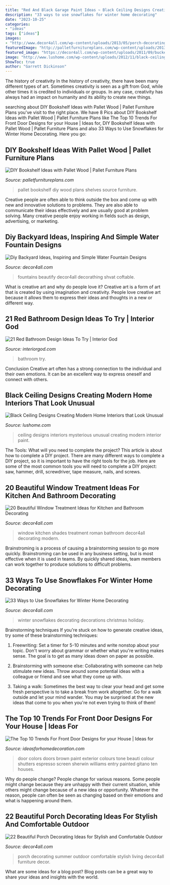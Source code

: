 ```yaml
---
title: "Red And Black Garage Paint Ideas ~ Black Ceiling Designs Creating Modern Home Interiors That Look Unusual"
description: "33 ways to use snowflakes for winter home decorating"
date: "2023-10-25"
categories:
- "ideas"
tags: ["ideas"]
images:
- "http://www.decor4all.com/wp-content/uploads/2013/05/porch-decorating-outdoor-furniture-summer-home-decor-17.jpg"
featuredImage: "http://palletfurnitureplans.com/wp-content/uploads/2013/09/pallet-bookshelf-8.jpg"
featured_image: "https://decor4all.com/wp-content/uploads/2011/09/bucket-water-fountain-creative-backyard-ideas.jpg"
image: "http://www.lushome.com/wp-content/uploads/2012/11/black-ceiling-designs-interior-paint-decorating-ideas-21.jpg"
ShowToc: true
author: "Garrett Dickinson"
---
```



The history of creativity
In the history of creativity, there have been many different types of art. Sometimes creativity is seen as a gift from God, while other times it is credited to individuals or groups. In any case, creativity has always had an impact on humanity and its ability to create new things.

	

		
searching about DIY Bookshelf Ideas with Pallet Wood | Pallet Furniture Plans you've visit to the right place. We have 8 Pics about DIY Bookshelf Ideas with Pallet Wood | Pallet Furniture Plans like The Top 10 Trends For Front Door Designs for your House | Ideas for, DIY Bookshelf Ideas with Pallet Wood | Pallet Furniture Plans and also 33 Ways to Use Snowflakes for Winter Home Decorating. Here you go:
		
    
## DIY Bookshelf Ideas With Pallet Wood | Pallet Furniture Plans

<img loading=lazy src="http://palletfurnitureplans.com/wp-content/uploads/2013/09/pallet-bookshelf-8.jpg" onerror="this.onerror=null;this.src='https://tse4.mm.bing.net/th?id=OIP.5LEbcKgB9KUvqeiyefrJkgHaJ6&amp;pid=15.1';" alt="DIY Bookshelf Ideas with Pallet Wood | Pallet Furniture Plans">

_Source: palletfurnitureplans.com_

>pallet bookshelf diy wood plans shelves source furniture. 

	

Creative people are often able to think outside the box and come up with new and innovative solutions to problems. They are also able to communicate their ideas effectively and are usually good at problem solving. Many creative people enjoy working in fields such as design, advertising, or marketing.

    
## Diy Backyard Ideas, Inspiring And Simple Water Fountain Designs

<img loading=lazy src="https://decor4all.com/wp-content/uploads/2011/09/bucket-water-fountain-creative-backyard-ideas.jpg" onerror="this.onerror=null;this.src='https://tse3.mm.bing.net/th?id=OIP.okBdlcvzYlDQAqapzYMWrgAAAA&amp;pid=15.1';" alt="Diy Backyard Ideas, Inspiring and Simple Water Fountain Designs">

_Source: decor4all.com_

>fountains beautify decor4all decorathing shvat coftable. 

	

What is creative art and why do people love it?
Creative art is a form of art that is created by using imagination and creativity. People love creative art because it allows them to express their ideas and thoughts in a new or different way.

    
## 21 Red Bathroom Design Ideas To Try | Interior God

<img loading=lazy src="http://interiorgod.com/wp-content/uploads/2016/12/black-and-red-bathroom-ideas.jpg" onerror="this.onerror=null;this.src='https://tse1.mm.bing.net/th?id=OIP.xritjf0fj_S0N0SVjjk9rwHaJ4&amp;pid=15.1';" alt="21 Red Bathroom Design Ideas To Try | Interior God">

_Source: interiorgod.com_

>bathroom try. 

	

Conclusion
Creative art often has a strong connection to the individual and their own emotions. It can be an excellent way to express oneself and connect with others.

    
## Black Ceiling Designs Creating Modern Home Interiors That Look Unusual

<img loading=lazy src="http://www.lushome.com/wp-content/uploads/2012/11/black-ceiling-designs-interior-paint-decorating-ideas-21.jpg" onerror="this.onerror=null;this.src='https://tse2.mm.bing.net/th?id=OIP.cJMwtBVkX75r_jhMr_5KiAAAAA&amp;pid=15.1';" alt="Black Ceiling Designs Creating Modern Home Interiors that Look Unusual">

_Source: lushome.com_

>ceiling designs interiors mysterious unusual creating modern interior paint. 

	

The Tools: What will you need to complete the project?
This article is about how to complete a DIY project. There are many different ways to complete a DIY project, so it is important to have the right tools for the job. Here are some of the most common tools you will need to complete a DIY project: saw, hammer, drill, screwdriver, tape measure, nails, and screws.

    
## 20 Beautiful Window Treatment Ideas For Kitchen And Bathroom Decorating

<img loading=lazy src="http://www.decor4all.com/wp-content/uploads/2015/07/modern-kitchen-decor-roman-shades-window-treatment-ideas-11.jpg" onerror="this.onerror=null;this.src='https://tse1.mm.bing.net/th?id=OIP.fBotl9SaPPQKQZt7x7hfVgHaF7&amp;pid=15.1';" alt="20 Beautiful Window Treatment Ideas for Kitchen and Bathroom Decorating">

_Source: decor4all.com_

>window kitchen shades treatment roman bathroom decor4all decorating modern. 

	

Brainstroming is a process of causing a brainstorming session to go more quickly. Brainstroming can be used in any business setting, but is most effective when it is used in teams. By quickly shared ideas, team members can work together to produce solutions to difficult problems.

    
## 33 Ways To Use Snowflakes For Winter Home Decorating

<img loading=lazy src="https://decor4all.com/wp-content/uploads/2013/12/snowflakes-holiday-decorations-winter-decorating-ideas-20.jpg" onerror="this.onerror=null;this.src='https://tse4.mm.bing.net/th?id=OIP.nPCTufA5Y1IM1z_4a_j3WQAAAA&amp;pid=15.1';" alt="33 Ways to Use Snowflakes for Winter Home Decorating">

_Source: decor4all.com_

>winter snowflakes decorating decorations christmas holiday. 

	

Brainstorming techniques
If you're stuck on how to generate creative ideas, try some of these brainstorming techniques:
1. Freewriting: Set a timer for 5-10 minutes and write nonstop about your topic. Don't worry about grammar or whether what you're writing makes sense. The goal is to get as many ideas down on paper as possible.

2. Brainstorming with someone else: Collaborating with someone can help stimulate new ideas. Throw around some potential ideas with a colleague or friend and see what they come up with.

3. Taking a walk: Sometimes the best way to clear your head and get some fresh perspective is to take a break from work altogether. Go for a walk outside and let your mind wander. You may be surprised at the new ideas that come to you when you're not even trying to think of them!

    
## The Top 10 Trends For Front Door Designs For Your House | Ideas For

<img loading=lazy src="http://4.bp.blogspot.com/-EfU6mf0sXKc/UYkf2EUMAsI/AAAAAAAAGS4/soOGbV_V08k/s1600/Screen-shot-2012-04-01-at-11.09.04-AM.png" onerror="this.onerror=null;this.src='https://tse2.mm.bing.net/th?id=OIP.Zxj_8LeUZf35ZGNGZlSoGAHaJ-&amp;pid=15.1';" alt="The Top 10 Trends For Front Door Designs for your House | Ideas for">

_Source: ideasforhomedecoration.com_

>door colors doors brown paint exterior colours tone beauti colour shutters espresso screen sherwin williams entry painted gitano ten houses. 

	

Why do people change?
People change for various reasons. Some people might change because they are unhappy with their current situation, while others might change because of a new idea or opportunity. Whatever the reason, people can often be seen as changing based on their emotions and what is happening around them.

    
## 22 Beautiful Porch Decorating Ideas For Stylish And Comfortable Outdoor

<img loading=lazy src="http://www.decor4all.com/wp-content/uploads/2013/05/porch-decorating-outdoor-furniture-summer-home-decor-17.jpg" onerror="this.onerror=null;this.src='https://tse4.mm.bing.net/th?id=OIP.BrVgBC1COXHctEmBopUnJAHaK5&amp;pid=15.1';" alt="22 Beautiful Porch Decorating Ideas for Stylish and Comfortable Outdoor">

_Source: decor4all.com_

>porch decorating summer outdoor comfortable stylish living decor4all furniture decor. 

	

What are some ideas for a blog post?
Blog posts can be a great way to share your ideas and insights with the world.

